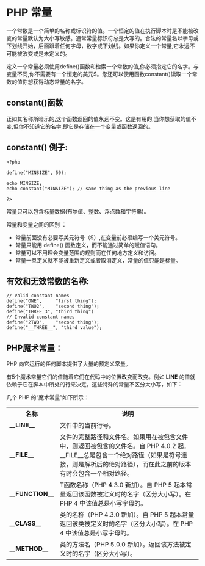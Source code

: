 
# PHP 常量


一个常数是一个简单的名称或标识符的值。一个恒定的值在执行脚本时是不能被改变的常量默认为大小写敏感。通常常量标识符总是大写的。合法的常量名以字母或下划线开始，后面跟着任何字母，数字或下划线。如果你定义一个常量,它永远不可能被改变或是未定义的。

定义一个常量必须使用define()函数和检索一个常数的值,你必须指定它的名字。与变量不同,你不需要有一个恒定的美元$。您还可以使用函数constant()读取一个常数的值你想获得动态常量的名字。


## constant()函数


正如其名称所暗示的,这个函数返回的值永远不变。这是有用的,当你想获取的值不变,但你不知道它的名字,即它是存储在一个变量或函数返回的。



## constant() 例子:

	<?php
	
	define("MINSIZE", 50);
	
	echo MINSIZE;
	echo constant("MINSIZE"); // same thing as the previous line
	
	?>
    

常量只可以包含标量数据(布尔值、整数、浮点数和字符串)。

常量和变量之间的区别 ：


* 常量前面没有必要写美元符号（$）,在变量前必须编写一个美元符号。
* 常量只能用 define() 函数定义，而不能通过简单的赋值语句。
* 常量可以不用理会变量范围的规则而在任何地方定义和访问。
* 常量一旦定义就不能被重新定义或者取消定义，常量的值只能是标量。

## 有效和无效常数的名称:

    // Valid constant names
    define("ONE",     "first thing");
    define("TWO2",    "second thing");
    define("THREE_3", "third thing")
    // Invalid constant names
    define("2TWO",    "second thing");
    define("__THREE__", "third value");

## PHP魔术常量：

PHP 向它运行的任何脚本提供了大量的预定义常量。

有5个魔术常量它们的值随着它们在代码中的位置改变而改变。例如 __LINE__ 的值就依赖于它在脚本中所处的行来决定。这些特殊的常量不区分大小写，如下： 

几个 PHP 的“魔术常量”如下所示：

<table class="table table-bordered">
<tr><th>名称</th><th>说明</th></tr>
<tr><td><b>__LINE__</b></td><td>文件中的当前行号。</td></tr>
<tr><td><b>__FILE__</b></td><td>文件的完整路径和文件名。如果用在被包含文件中，则返回被包含的文件名。自 PHP 4.0.2 起，__FILE__总是包含一个绝对路径（如果是符号连接，则是解析后的绝对路径），而在此之前的版本有时会包含一个相对路径。</td></tr>
<tr><td><b>__FUNCTION__</b></td><td>T函数名称（PHP 4.3.0 新加）。自 PHP 5 起本常量返回该函数被定义时的名字（区分大小写）。在 PHP 4 中该值总是小写字母的。</td></tr>
<tr><td><b>__CLASS__</b></td><td>类的名称（PHP 4.3.0 新加）。自 PHP 5 起本常量返回该类被定义时的名字（区分大小写）。在 PHP 4 中该值总是小写字母的。 </td></tr>
<tr><td><b>__METHOD__</b></td><td> 类的方法名（PHP 5.0.0 新加）。返回该方法被定义时的名字（区分大小写）。</td></tr>
</table>